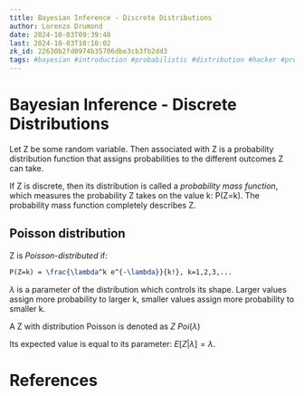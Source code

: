 ```yaml
---
title: Bayesian Inference - Discrete Distributions
author: Lorenzo Drumond
date: 2024-10-03T09:39:48
last: 2024-10-03T10:10:02
zk_id: 22630b2fd0974b35706dbe3cb3fb2dd3
tags: #bayesian #introduction #probabilistic #distribution #hacker #programming #statistics #pymc #inference #machine_learning
---
```



# Bayesian Inference - Discrete Distributions

Let Z be some random variable. Then associated with Z is a probability distribution function that assigns probabilities to the different outcomes Z can take.

If Z is discrete, then its distribution is called a _probability mass function_, which measures the probability Z takes on the value k: P(Z=k). The probability mass function completely describes Z.

## Poisson distribution

Z is _Poisson-distributed_ if:

```latex
P(Z=k) = \frac{\lambda^k e^{-\lambda}}{k!}, k=1,2,3,...
```

$\lambda$ is a parameter of the distribution which controls its shape. Larger values assign more probability to larger k, smaller values assign more probability to smaller k.

A Z with distribution Poisson is denoted as $Z ~ Poi(\lambda)$

Its expected value is equal to its parameter: $E[Z | \lambda] = \lambda$.

# References
